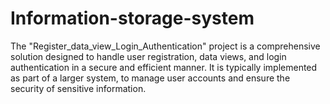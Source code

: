 # Information-storage-system
The "Register_data_view_Login_Authentication" project is a comprehensive solution designed to handle user registration, data views, and login authentication in a secure and efficient manner. It is typically implemented as part of a larger system, to manage user accounts and ensure the security of sensitive information.

